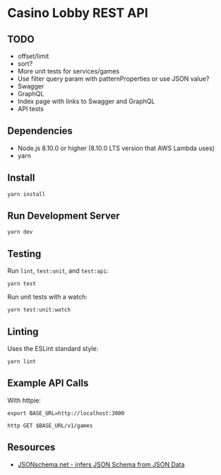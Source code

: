 # Casino Lobby REST API

## TODO

* offset/limit
* sort?
* More unit tests for services/games
* Use filter query param with patternProperties or use JSON value?
* Swagger
* GraphQL
* Index page with links to Swagger and GraphQL
* API tests

## Dependencies

* Node.js 8.10.0 or higher (8.10.0 LTS version that AWS Lambda uses)
* yarn

## Install

```
yarn install
```

## Run Development Server

```
yarn dev
```

## Testing

Run `lint`, `test:unit`, and `test:api`:

```
yarn test
```

Run unit tests with a watch:

```
yarn test:unit:watch
```

## Linting

Uses the ESLint standard style:

```
yarn lint
```

## Example API Calls

With httpie:

```
export BASE_URL=http://localhost:3000
```

```
http GET $BASE_URL/v1/games
```

## Resources

* [JSONschema.net - infers JSON Schema from JSON Data](JSONschema.net)
